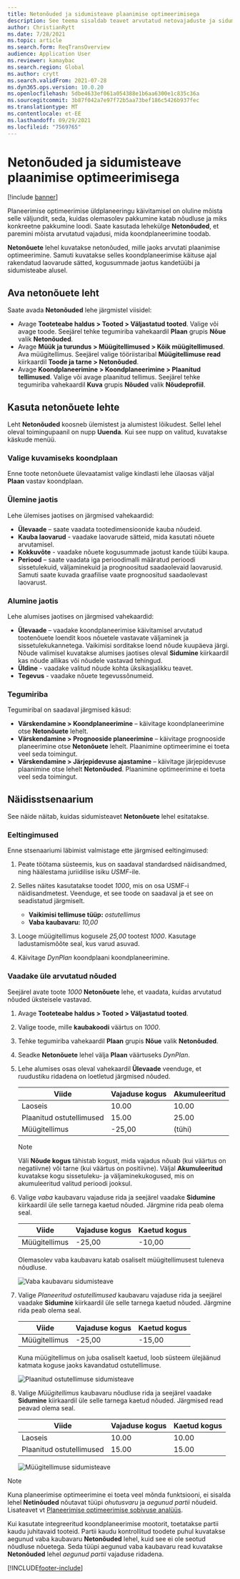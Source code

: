 ```yaml
---
title: Netonõuded ja sidumisteave plaanimise optimeerimisega
description: See teema sisaldab teavet arvutatud netovajaduste ja sidumisteabe kohta planeerimise optimeerimises.
author: ChristianRytt
ms.date: 7/28/2021
ms.topic: article
ms.search.form: ReqTransOverview
audience: Application User
ms.reviewer: kamaybac
ms.search.region: Global
ms.author: crytt
ms.search.validFrom: 2021-07-28
ms.dyn365.ops.version: 10.0.20
ms.openlocfilehash: 5dbe4633ef061a054388e1b6aa6300e1c835c36a
ms.sourcegitcommit: 3b87f042a7e97f72b5aa73bef186c5426b937fec
ms.translationtype: MT
ms.contentlocale: et-EE
ms.lasthandoff: 09/29/2021
ms.locfileid: "7569765"
---
```

# <a name="net-requirements-and-pegging-information-with-planning-optimization"></a>Netonõuded ja sidumisteave plaanimise optimeerimisega

[!include [banner](../../includes/banner.md)]

Planeerimise optimeerimise üldplaneeringu käivitamisel on oluline mõista selle väljundit, seda, kuidas olemasolev pakkumine katab nõudluse ja miks konkreetne pakkumine loodi. Saate kasutada lehekülge **Netonõuded**, et paremini mõista arvutatud vajadusi, mida koondplaneerimine toodab.

**Netonõuete** lehel kuvatakse netonõuded, mille jaoks arvutati plaanimise optimeerimine. Samuti kuvatakse selles koondplaneerimise käituse ajal rakendatud laovarude sätted, kogusummade jaotus kandetüübi ja sidumisteabe alusel.

## <a name="open-the-net-requirements-page"></a>Ava netonõuete leht

Saate avada **Netonõuded** lehe järgmistel viisidel:

- Avage **Tooteteabe haldus \> Tooted \> Väljastatud tooted**. Valige või avage toode. Seejärel tehke tegumiriba vahekaardil **Plaan** grupis **Nõue** valik **Netonõuded**.
- Avage **Müük ja turundus \> Müügitellimused \> Kõik müügitellimused**. Ava müügitellimus. Seejärel valige tööriistaribal **Müügitellimuse read** kiirkaardil **Toode ja tarne \> Netonõuded**.
- Avage **Koondplaneerimine \> Koondplaneerimine \> Plaanitud tellimused**. Valige või avage plaanitud tellimus. Seejärel tehke tegumiriba vahekaardil **Kuva** grupis **Nõuded** valik **Nõudeprofiil**.

## <a name="use-the-net-requirements-page"></a>Kasuta netonõuete lehte

Leht **Netonõuded** koosneb ülemistest ja alumistest lõikudest. Sellel lehel oleval toimingupaanil on nupp **Uuenda**. Kui see nupp on valitud, kuvatakse käskude menüü.

### <a name="select-a-master-plan-to-view"></a>Valige kuvamiseks koondplaan

Enne toote netonõuete ülevaatamist valige kindlasti lehe ülaosas väljal **Plaan** vastav koondplaan.

### <a name="upper-section"></a>Ülemine jaotis

Lehe ülemises jaotises on järgmised vahekaardid:

- **Ülevaade** – saate vaadata tootedimensioonide kauba nõudeid.
- **Kauba laovarud** - vaadake laovarude sätteid, mida kasutati nõuete arvutamisel.
- **Kokkuvõte** - vaadake nõuete kogusummade jaotust kande tüübi kaupa.
- **Periood** – saate vaadata iga perioodimalli määratud perioodi sissetulekuid, väljaminekuid ja prognoositud saadaolevaid laovarusid. Samuti saate kuvada graafilise vaate prognoositud saadaolevast laovarust.

### <a name="lower-section"></a>Alumine jaotis

Lehe alumises jaotises on järgmised vahekaardid:

- **Ülevaade** – vaadake koondplaneerimise käivitamisel arvutatud tootenõuete loendit koos nõuetele vastavate väljaminek ja sissetulekukannetega. Vaikimisi sorditakse loend nõude kuupäeva järgi. Nõude valimisel kuvatakse alumises jaotises oleval **Sidumine** kiirkaardil kas nõude allikas või nõudele vastavad tehingud.
- **Üldine** - vaadake valitud nõude kohta üksikasjalikku teavet.
- **Tegevus** - vaadake nõuete tegevussõnumeid.

### <a name="the-action-pane"></a>Tegumiriba

Tegumiribal on saadaval järgmised käsud:

- **Värskendamine \> Koondplaneerimine** – käivitage koondplaneerimine otse **Netonõuete** lehelt.
- **Värskendamine \> Prognooside planeerimine** – käivitage prognooside planeerimine otse **Netonõuete** lehelt. Plaanimine optimeerimine ei toeta veel seda toimingut.
- **Värskendamine \> Järjepidevuse ajastamine** – käivitage järjepidevuse plaanimine otse lehelt **Netonõuded**. Plaanimine optimeerimine ei toeta veel seda toimingut.

## <a name="example-scenario"></a>Näidisstsenaarium

See näide näitab, kuidas sidumisteavet **Netonõuete** lehel esitatakse.

### <a name="prerequisites"></a>Eeltingimused

Enne stsenaariumi läbimist valmistage ette järgmised eeltingimused:

1. Peate töötama süsteemis, kus on saadaval standardsed näidisandmed, ning häälestama juriidilise isiku *USMF*-ile.
2. Selles näites kasutatakse toodet *1000*, mis on osa USMF-i näidisandmetest. Veenduge, et see toode on saadaval ja et see on seadistatud järgmiselt.

    - **Vaikimisi tellimuse tüüp:** *ostutellimus*
    - **Vaba kaubavaru:** *10,00*

3. Looge müügitellimus kogusele *25,00* tootest *1000*. Kasutage ladustamismõõte seal, kus varud asuvad.
4. Käivitage *DynPlan* koondplaani koondplaneerimine.

### <a name="review-the-calculated-requirements"></a>Vaadake üle arvutatud nõuded

Seejärel avate toote *1000* **Netonõuete** lehe, et vaadata, kuidas arvutatud nõuded üksteisele vastavad.

1. Avage **Tooteteabe haldus \> Tooted \> Väljastatud tooted**.
1. Valige toode, mille **kaubakoodi** väärtus on *1000*.
1. Tehke tegumiriba vahekaardil **Plaan** grupis **Nõue** valik **Netonõuded**.
1. Seadke **Netonõuete** lehel välja **Plaan** väärtuseks *DynPlan*.
1. Lehe alumises osas oleval vahekaardil **Ülevaade** veenduge, et ruudustiku ridadena on loetletud järgmised nõuded.

    | Viide | Vajaduse kogus | Akumuleeritud |
    |---|---|---|
    | Laoseis | 10.00 | 10.00 |
    | Plaanitud ostutellimused | 15.00 | 25.00 |
    | Müügitellimus | -25,00 | (tühi) |

    > [!NOTE]
    > Väli **Nõude kogus** tähistab kogust, mida vajadus nõuab (kui väärtus on negatiivne) või tarne (kui väärtus on positiivne). Väljal **Akumuleeritud** kuvatakse kogu sissetuleku- ja väljaminekukogused, mis on akumuleeritud valitud perioodi jooksul.

1. Valige *vaba* kaubavaru vajaduse rida ja seejärel vaadake **Sidumine** kiirkaardil üle selle tarnega kaetud nõuded. Järgmine rida peab olema seal.

    | Viide | Vajaduse kogus | Kaetud kogus |
    |---|---|---|
    | Müügitellimus | -25,00 | -10,00 |

    Olemasolev vaba kaubavaru katab osaliselt müügitellimusest tuleneva nõudluse.

    ![Vaba kaubavaru sidumisteave](media/pegging-on-hand.png "Vaba kaubavaru sidumisteave")

1. Valige *Planeeritud ostutellimused* kaubavaru vajaduse rida ja seejärel vaadake **Sidumine** kiirkaardil üle selle tarnega kaetud nõuded. Järgmine rida peab olema seal.

    | Viide | Vajaduse kogus | Kaetud kogus |
    |---|---|---|
    | Müügitellimus | -25,00 | -15,00 |

    Kuna müügitellimus on juba osaliselt kaetud, loob süsteem ülejäänud katmata koguse jaoks kavandatud ostutellimuse.

    ![Plaanitud ostutellimuse sidumisteave](media/pegging-planned-purchase-order.png "Plaanitud ostutellimuse sidumisteave")

1. Valige *Müügitellimus* kaubavaru nõudluse rida ja seejärel vaadake **Sidumine** kiirkaardil üle selle tarnega kaetud nõuded. Järgmised read peavad olema seal.

    | Viide | Vajaduse kogus | Kaetud kogus |
    |---|---|---|
    | Laoseis | 10.00 | 10.00 |
    | Plaanitud ostutellimused | 15.00 | 15.00 |

    ![Müügitellimuse sidumisteave](media/pegging-planned-purchase-order.png "Müügitellimuse sidumisteave")

> [!NOTE]
> Kuna planeerimise optimeerimine ei toeta veel mõnda funktsiooni, ei sisalda lehel **Netinõuded** nõutavat tüüpi *ohutusvaru* ja *aegunud partii* nõudeid. Lisateavet vt [Planeerimise optimeerimise sobivuse analüüs](planning-optimization-fit-analysis.md).
>
> Kui kasutate integreeritud koondplaneerimise mootorit, toetatakse partii kaudu juhitavaid tooteid. Partii kaudu kontrollitud toodete puhul kuvatakse aegunud vaba kaubavaru **Netonõuded** lehel, kuid see ei ole seotud nõudluse nõuetega. Seda tüüpi aegunud vaba kaubavaru read kuvatakse **Netonõuded** lehel *aegunud partii* vajaduse ridadena.

[!INCLUDE[footer-include](../../../includes/footer-banner.md)]
